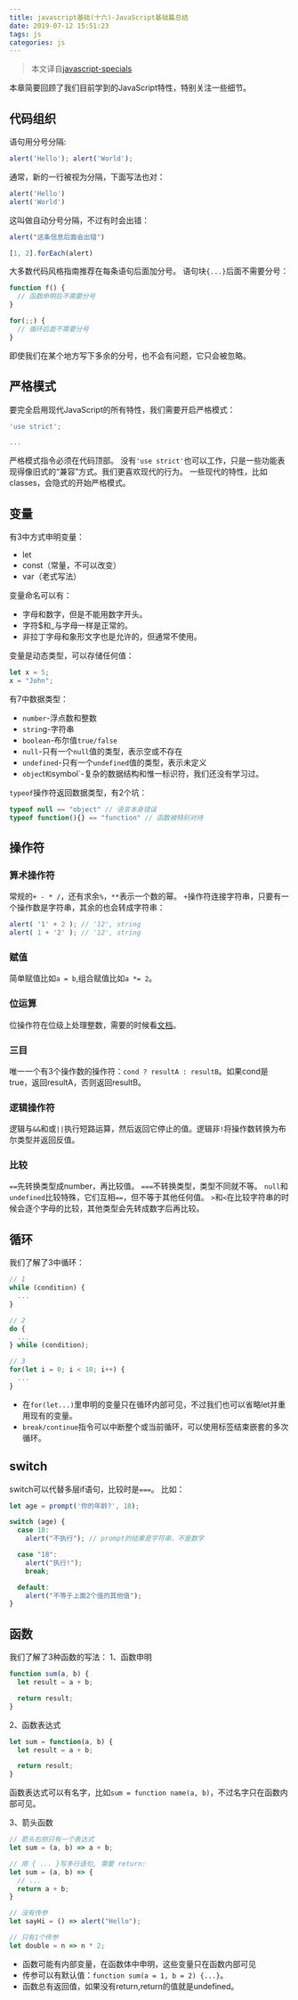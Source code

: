 ```yaml
---
title: javascript基础(十六)-JavaScript基础篇总结
date: 2019-07-12 15:51:23
tags: js
categories: js
---
```


> 本文译自[javascript-specials](https://javascript.info/javascript-specials)

本章简要回顾了我们目前学到的JavaScript特性，特别关注一些细节。

## 代码组织
语句用分号分隔:
```javascript
alert('Hello'); alert('World');
```
通常，新的一行被视为分隔，下面写法也对：
```javascript
alert('Hello')
alert('World')
```
这叫做自动分号分隔，不过有时会出错：
```javascript
alert("这条信息后面会出错")

[1, 2].forEach(alert)
```

大多数代码风格指南推荐在每条语句后面加分号。
语句块`{...}`后面不需要分号：
```javascript
function f() {
  // 函数申明后不需要分号
}

for(;;) {
  // 循环后面不需要分号
}
```

即使我们在某个地方写下多余的分号，也不会有问题，它只会被忽略。

## 严格模式
要完全启用现代JavaScript的所有特性，我们需要开启严格模式：
```javascript
'use strict';

...
```

严格模式指令必须在代码顶部。
没有`'use strict'`也可以工作，只是一些功能表现得像旧式的“兼容”方式。我们更喜欢现代的行为。
一些现代的特性，比如classes，会隐式的开始严格模式。

## 变量
有3中方式申明变量：
* let
* const（常量，不可以改变）
* var（老式写法）

变量命名可以有：
* 字母和数字，但是不能用数字开头。
* 字符$和_与字母一样是正常的。
* 非拉丁字母和象形文字也是允许的，但通常不使用。

变量是动态类型，可以存储任何值：
```javascript
let x = 5;
x = "John";
```

有7中数据类型：
* `number`-浮点数和整数
* `strin`g-字符串
* `boolean`-布尔值`true/false`
* `null`-只有一个`null`值的类型，表示空或不存在
* `undefined`-只有一个`undefined`值的类型，表示未定义
* `objec`t`和`symbol`-复杂的数据结构和惟一标识符，我们还没有学习过。

`typeof`操作符返回数据类型，有2个坑：
```javascript
typeof null == "object" // 语言本身错误
typeof function(){} == "function" // 函数被特别对待
```

## 操作符
### 算术操作符
常规的`+ - * /`，还有求余`%`，`**`表示一个数的幂。
`+`操作符连接字符串，只要有一个操作数是字符串，其余的也会转成字符串：
```javascript
alert( '1' + 2 ); // '12', string
alert( 1 + '2' ); // '12', string
```

### 赋值
简单赋值比如`a = b`,组合赋值比如`a *= 2`。

### 位运算
位操作符在位级上处理整数，需要的时候看[文档](https://developer.mozilla.org/en-US/docs/Web/JavaScript/Reference/Operators/Bitwise_Operators)。

### 三目
唯一一个有3个操作数的操作符：`cond ? resultA : resultB`。如果cond是true，返回resultA，否则返回resultB。

### 逻辑操作符
逻辑与`&&`和或`||`执行短路运算，然后返回它停止的值。逻辑非`!`将操作数转换为布尔类型并返回反值。

### 比较
`==`先转换类型成number，再比较值。
`===`不转换类型，类型不同就不等。
`null`和`undefined`比较特殊，它们互相`==`，但不等于其他任何值。
`>`和`<`在比较字符串的时候会逐个字母的比较，其他类型会先转成数字后再比较。

## 循环
我们了解了3中循环：
```javascript
// 1
while (condition) {
  ...
}

// 2
do {
  ...
} while (condition);

// 3
for(let i = 0; i < 10; i++) {
  ...
}
```

* 在`for(let...)`里申明的变量只在循环内部可见，不过我们也可以省略let并重用现有的变量。
* `break/continue`指令可以中断整个或当前循环，可以使用标签结束嵌套的多次循环。

## switch
switch可以代替多层if语句，比较时是`===`。
比如：
```javascript
let age = prompt('你的年龄?', 18);

switch (age) {
  case 18:
    alert("不执行"); // prompt的结果是字符串，不是数字

  case "18":
    alert("执行!");
    break;

  default:
    alert("不等于上面2个值的其他值");
}
```

## 函数
我们了解了3种函数的写法：
1、函数申明
```javascript
function sum(a, b) {
  let result = a + b;

  return result;
}
```

2、函数表达式
```javascript
let sum = function(a, b) {
  let result = a + b;

  return result;
}
```
函数表达式可以有名字，比如`sum = function name(a, b)`，不过名字只在函数内部可见。

3、箭头函数
```javascript
// 箭头右侧只有一个表达式
let sum = (a, b) => a + b;

// 用 { ... }写多行语句, 需要 return:
let sum = (a, b) => {
  // ...
  return a + b;
}

// 没有传参
let sayHi = () => alert("Hello");

// 只有1个传参
let double = n => n * 2;
```

* 函数可能有内部变量，在函数体中申明，这些变量只在函数内部可见
* 传参可以有默认值：`function sum(a = 1, b = 2) {...}`。
* 函数总有返回值，如果没有return,return的值就是undefined。
